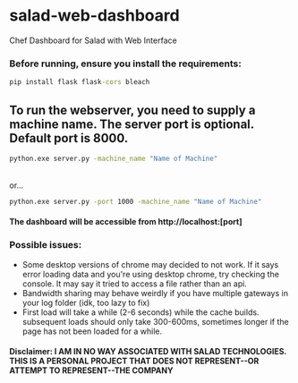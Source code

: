 # salad-web-dashboard
Chef Dashboard for Salad with Web Interface


### Before running, ensure you install the requirements:
```cmd
pip install flask flask-cors bleach
```

## To run the webserver, you need to supply a machine name. The server port is optional. Default port is 8000.

```cmd
python.exe server.py -machine_name "Name of Machine"
```
<br>
or...<br>

```cmd
python.exe server.py -port 1000 -machine_name "Name of Machine"
```

#### The dashboard will be accessible from http://localhost:[port]

### Possible issues:
- Some desktop versions of chrome may decided to not work. If it says error loading data and you're using desktop chrome, try checking the console. It may say it tried to access a file rather than an api.
- Bandwidth sharing may behave weirdly if you have multiple gateways in your log folder (idk, too lazy to fix)
- First load will take a while (2-6 seconds) while the cache builds. subsequent loads should only take 300-600ms, sometimes longer if the page has not been loaded for a while.

#### Disclaimer: I AM IN NO WAY ASSOCIATED WITH SALAD TECHNOLOGIES. THIS IS A PERSONAL PROJECT THAT DOES NOT REPRESENT--OR ATTEMPT TO REPRESENT--THE COMPANY
